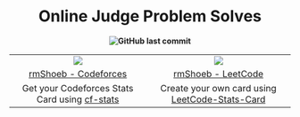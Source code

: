 <h1 align="center"><strong>Online Judge Problem Solves<strong></h1>

<p align="center"><img src="https://img.shields.io/github/last-commit/rmShoeb/OnlineJudgeProblemSolves" alt="GitHub last commit"></p>

<table align="center">
	<tr align="center">
		<td>
			<img src="https://raw.githubusercontent.com/rmShoeb/cf-stats/main/output/light_card.svg">
		</td>
		<td><img src="https://leetcard.jacoblin.cool/rmShoeb?theme=dark&ext=activity"></td>  
	</tr>
	<tr align="center">
		<td><a href="https://codeforces.com/profile/rmShoeb">rmShoeb - Codeforces</a></td>
		<td><a href="https://leetcode.com/rmShoeb/">rmShoeb - LeetCode</a></td>
	</tr>
	<tr align="center">
		<td>
			Get your Codeforces Stats Card using 
			<a href="https://github.com/sudiptob2/cf-stats">cf-stats</a>
		</td>
		<td>
			Create your own card using 
			<a href="https://github.com/JacobLinCool/LeetCode-Stats-Card">LeetCode-Stats-Card</a>
		</td>
	</tr>
</table>

<!--
<img src="https://cp-badges.deta.dev/leetcode/rmShoeb" alt="Leetcode" />
<img src="https://cp-badges.deta.dev/codeforces/rmShoeb" alt="Codeforces" />
<img src="https://cp-badges.deta.dev/codechef/rmShoeb" alt="CodeChef" />
<img src="https://cp-badges.deta.dev/atcoder/rmshoeb" alt="Atcoder" />
https://github.com/AkshatAggarwal14/CP-Badges
-->